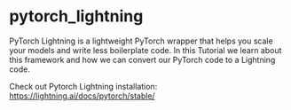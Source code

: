# pytorch_lightning
PyTorch Lightning is a lightweight PyTorch wrapper that helps you scale your models and write less boilerplate code. In this Tutorial we learn about this framework and how we can convert our PyTorch code to a Lightning code.

Check out Pytorch Lightning installation: https://lightning.ai/docs/pytorch/stable/



